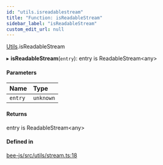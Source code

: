 ```yaml
---
id: "utils.isreadablestream"
title: "Function: isReadableStream"
sidebar_label: "isReadableStream"
custom_edit_url: null
---
```


[Utils](../modules/utils.md).isReadableStream

▸ **isReadableStream**(`entry`): entry is ReadableStream<any\>

#### Parameters

| Name | Type |
| :------ | :------ |
| `entry` | `unknown` |

#### Returns

entry is ReadableStream<any\>

#### Defined in

[bee-js/src/utils/stream.ts:18](https://github.com/ethersphere/bee-js/blob/5b112bf/src/utils/stream.ts#L18)
